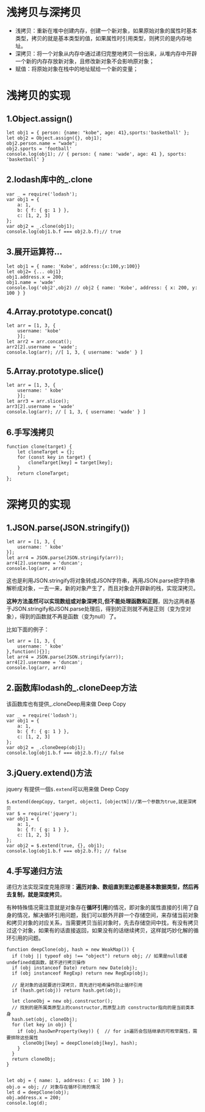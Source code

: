 # 浅拷贝与深拷贝

- 浅拷贝：重新在堆中创建内存，创建一个新对象，如果原始对象的属性时基本类型，拷贝的就是基本类型的值，如果属性时引用类型，则拷贝的是内存地址。
- 深拷贝：将一个对象从内存中通过递归完整地拷贝一份出来，从堆内存中开辟一个新的内存存放新对象，且修改新对象不会影响原对象；
- 赋值：将原始对象在栈中的地址赋给一个新的变量；

# 浅拷贝的实现

## 1.Object.assign()

```JS
let obj1 = { person: {name: "kobe", age: 41},sports:'basketball' };
let obj2 = Object.assign({}, obj1);
obj2.person.name = "wade";
obj2.sports = 'football'
console.log(obj1); // { person: { name: 'wade', age: 41 }, sports: 'basketball' }
```

## 2.lodash库中的_.clone

```JS
var _ = require('lodash');
var obj1 = {
    a: 1,
    b: { f: { g: 1 } },
    c: [1, 2, 3]
};
var obj2 = _.clone(obj1);
console.log(obj1.b.f === obj2.b.f);// true
```

## 3.展开运算符...

```JS
let obj1 = { name: 'Kobe', address:{x:100,y:100}}
let obj2= {... obj1}
obj1.address.x = 200;
obj1.name = 'wade'
console.log('obj2',obj2) // obj2 { name: 'Kobe', address: { x: 200, y: 100 } }
```

## 4.Array.prototype.concat()

```JS
let arr = [1, 3, {
    username: 'kobe'
    }];
let arr2 = arr.concat();    
arr2[2].username = 'wade';
console.log(arr); //[ 1, 3, { username: 'wade' } ]
```

## 5.Array.prototype.slice()

```JS
let arr = [1, 3, {
    username: ' kobe'
    }];
let arr3 = arr.slice();
arr3[2].username = 'wade'
console.log(arr); // [ 1, 3, { username: 'wade' } ]
```

## 6.手写浅拷贝

```JS
function clone(target) {
    let cloneTarget = {};
    for (const key in target) {
        cloneTarget[key] = target[key];
    }
    return cloneTarget;
};
```



# 深拷贝的实现

## 1.JSON.parse(JSON.stringify())

```JS
let arr = [1, 3, {
    username: ' kobe'
}];
let arr4 = JSON.parse(JSON.stringify(arr));
arr4[2].username = 'duncan'; 
console.log(arr, arr4)
```

这也是利用JSON.stringify将对象转成JSON字符串，再用JSON.parse把字符串解析成对象，一去一来，新的对象产生了，而且对象会开辟新的栈，实现深拷贝。

**这种方法虽然可以实现数组或对象深拷贝,但不能处理函数和正则**，因为这两者基于JSON.stringify和JSON.parse处理后，得到的正则就不再是正则（变为空对象），得到的函数就不再是函数（变为null）了。

比如下面的例子：

```JS
let arr = [1, 3, {
    username: ' kobe'
},function(){}];
let arr4 = JSON.parse(JSON.stringify(arr));
arr4[2].username = 'duncan'; 
console.log(arr, arr4)
```

## 2.函数库lodash的_.cloneDeep方法

该函数库也有提供_.cloneDeep用来做 Deep Copy

```JS
var _ = require('lodash');
var obj1 = {
    a: 1,
    b: { f: { g: 1 } },
    c: [1, 2, 3]
};
var obj2 = _.cloneDeep(obj1);
console.log(obj1.b.f === obj2.b.f);// false
```

## 3.jQuery.extend()方法

jquery 有提供一個`$.extend`可以用来做 Deep Copy

```JS
$.extend(deepCopy, target, object1, [objectN])//第一个参数为true,就是深拷贝
var $ = require('jquery');
var obj1 = {
    a: 1,
    b: { f: { g: 1 } },
    c: [1, 2, 3]
};
var obj2 = $.extend(true, {}, obj1);
console.log(obj1.b.f === obj2.b.f); // false
```

## 4.手写递归方法

递归方法实现深度克隆原理：**遍历对象、数组直到里边都是基本数据类型，然后再去复制，就是深度拷贝**。

有种特殊情况需注意就是对象存在**循环引用**的情况，即对象的属性直接的引用了自身的情况，解决循环引用问题，我们可以额外开辟一个存储空间，来存储当前对象和拷贝对象的对应关系，当需要拷贝当前对象时，先去存储空间中找，有没有拷贝过这个对象，如果有的话直接返回，如果没有的话继续拷贝，这样就巧妙化解的循环引用的问题。

```JS
function deepClone(obj, hash = new WeakMap()) {
  if (!obj || typeof obj !== "object") return obj; // 如果是null或者undefined或函数，就不进行拷贝操作
  if (obj instanceof Date) return new Date(obj);
  if (obj instanceof RegExp) return new RegExp(obj);
    
  // 是对象的话就要进行深拷贝，首先进行哈希操作防止循环引用
  if (hash.get(obj)) return hash.get(obj);
     
  let cloneObj = new obj.constructor();
  // 找到的是所属类原型上的constructor,而原型上的 constructor指向的是当前类本身
  hash.set(obj, cloneObj);
  for (let key in obj) {
    if (obj.hasOwnProperty(key)) {	// for in遍历会包括继承的可枚举属性，需要排除这些属性
      cloneObj[key] = deepClone(obj[key], hash);
    }
  }
  return cloneObj;
}


let obj = { name: 1, address: { x: 100 } };
obj.o = obj; // 对象存在循环引用的情况
let d = deepClone(obj);
obj.address.x = 200;
console.log(d);
```
